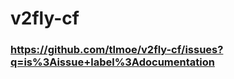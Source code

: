 # v2fly-cf

### https://github.com/tlmoe/v2fly-cf/issues?q=is%3Aissue+label%3Adocumentation 








